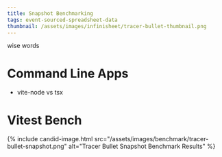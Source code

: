 ```yaml
---
title: Snapshot Benchmarking
tags: event-sourced-spreadsheet-data
thumbnail: /assets/images/infinisheet/tracer-bullet-thumbnail.png
---
```


wise words

# Command Line Apps

* vite-node vs tsx

# Vitest Bench

{% include candid-image.html src="/assets/images/benchmark/tracer-bullet-snapshot.png" alt="Tracer Bullet Snapshot Benchmark Results" %}

